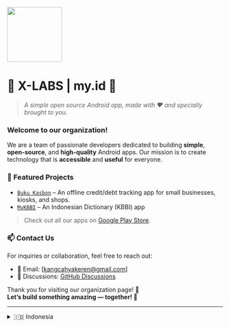<img src="https://avatars.githubusercontent.com/u/137455134?s=200&v=4" height="128" />

# 🌟 X-LABS | my.id 🌟

> *A simple open source Android app, made with ❤️ and specially brought to you.*

### Welcome to our organization! 

We are a team of passionate developers dedicated to building **simple**, **open-source**, and **high-quality** Android apps. Our mission is to create technology that is **accessible** and **useful** for everyone.

### 📂 Featured Projects
- [`Buku Kasbon`](https://play.google.com/store/apps/details?id=com.kang.cahya.apps.bukukasbon) – An offline credit/debt tracking app for small businesses, kiosks, and shops.
- [`MyKBBI`](https://play.google.com/store/apps/details?id=com.kang.cahya.apps.mykbbi) – An Indonesian Dictionary (KBBI) app

> Check out all our apps on [Google Play Store](https://play.google.com/store/apps/dev?id=8941046243892038548).

### 📫 Contact Us
For inquiries or collaboration, feel free to reach out:
- 📧 Email: [kangcahyakeren@gmail.com]
- 💬 Discussions: [GitHub Discussions](https://github.com/orgs/x-labs-myid/discussions)


Thank you for visiting our organization page! 🌈  
**Let’s build something amazing — together! 🙌**

---

<details>
  <summary>🇮🇩 Indonesia</summary>

  ### Selamat datang di organisasi kami!

  Kami adalah sekelompok pengembang yang berdedikasi untuk menciptakan aplikasi Android **sederhana**, **terbuka**, dan **berkualitas tinggi**.  
  Misi kami adalah membuat teknologi yang **mudah diakses** dan **bermanfaat** untuk semua orang.

  #### 📂 Proyek Unggulan
  - [Buku Kasbon](https://play.google.com/store/apps/details?id=com.kang.cahya.apps.bukukasbon) – Aplikasi pencatatan kasbon offline untuk UMKM, warung, atau toko kecil.
  - [MyKBBI](https://play.google.com/store/apps/details?id=com.kang.cahya.apps.mykbbi) – Aplikasi Kamus Besar Bahasa Indonesia

  > Lihat semua proyek kami di [Google Play Store](https://play.google.com/store/apps/dev?id=8941046243892038548).

  #### 📫 Hubungi Kami
  Untuk pertanyaan atau kerja sama, silakan hubungi melalui:
  - 📧 Email: [kangcahyakeren@gmail.com](mailto:kangcahyakeren@gmail.com)  
  - 💬 Diskusi: [GitHub Discussions](https://github.com/orgs/x-labs-myid/discussions)


  Terima kasih telah mampir ke halaman organisasi kami! 🌈  
  Mari kita ciptakan sesuatu yang luar biasa — bersama-sama 🙌

</details>




